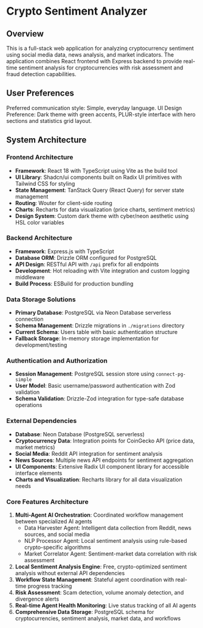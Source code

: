 # Crypto Sentiment Analyzer

## Overview

This is a full-stack web application for analyzing cryptocurrency sentiment using social media data, news analysis, and market indicators. The application combines React frontend with Express backend to provide real-time sentiment analysis for cryptocurrencies with risk assessment and fraud detection capabilities.

## User Preferences

Preferred communication style: Simple, everyday language.
UI Design Preference: Dark theme with green accents, PLUR-style interface with hero sections and statistics grid layout.

## System Architecture

### Frontend Architecture
- **Framework**: React 18 with TypeScript using Vite as the build tool
- **UI Library**: Shadcn/ui components built on Radix UI primitives with Tailwind CSS for styling
- **State Management**: TanStack Query (React Query) for server state management
- **Routing**: Wouter for client-side routing
- **Charts**: Recharts for data visualization (price charts, sentiment metrics)
- **Design System**: Custom dark theme with cyber/neon aesthetic using HSL color variables

### Backend Architecture
- **Framework**: Express.js with TypeScript
- **Database ORM**: Drizzle ORM configured for PostgreSQL
- **API Design**: RESTful API with `/api` prefix for all endpoints
- **Development**: Hot reloading with Vite integration and custom logging middleware
- **Build Process**: ESBuild for production bundling

### Data Storage Solutions
- **Primary Database**: PostgreSQL via Neon Database serverless connection
- **Schema Management**: Drizzle migrations in `./migrations` directory
- **Current Schema**: Users table with basic authentication structure
- **Fallback Storage**: In-memory storage implementation for development/testing

### Authentication and Authorization
- **Session Management**: PostgreSQL session store using `connect-pg-simple`
- **User Model**: Basic username/password authentication with Zod validation
- **Schema Validation**: Drizzle-Zod integration for type-safe database operations

### External Dependencies
- **Database**: Neon Database (PostgreSQL serverless)
- **Cryptocurrency Data**: Integration points for CoinGecko API (price data, market metrics)
- **Social Media**: Reddit API integration for sentiment analysis
- **News Sources**: Multiple news API endpoints for sentiment aggregation
- **UI Components**: Extensive Radix UI component library for accessible interface elements
- **Charts and Visualization**: Recharts library for all data visualization needs

### Core Features Architecture
1. **Multi-Agent AI Orchestration**: Coordinated workflow management between specialized AI agents
   - Data Harvester Agent: Intelligent data collection from Reddit, news sources, and social media
   - NLP Processor Agent: Local sentiment analysis using rule-based crypto-specific algorithms
   - Market Correlator Agent: Sentiment-market data correlation with risk assessment
2. **Local Sentiment Analysis Engine**: Free, crypto-optimized sentiment analysis without external API dependencies
3. **Workflow State Management**: Stateful agent coordination with real-time progress tracking
4. **Risk Assessment**: Scam detection, volume anomaly detection, and divergence alerts
5. **Real-time Agent Health Monitoring**: Live status tracking of all AI agents
6. **Comprehensive Data Storage**: PostgreSQL schema for cryptocurrencies, sentiment analysis, market data, and workflows